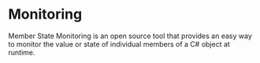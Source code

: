 # Monitoring
 Member State Monitoring is an open source tool that provides an easy way to monitor the value or state of individual members of a C# object at runtime.
